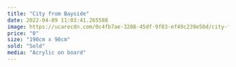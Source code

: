 ```yaml
---
title: "City from Bayside"
date: 2022-04-09 11:03:41.265588
image: https://ucarecdn.com/0c4fb7ae-3208-45df-9f83-ef49c239e50d/city-from-bayside.jpg
price: "0"
size: "190cm x 90cm"
sold: "Sold"
media: "Acrylic on board"
---
```


